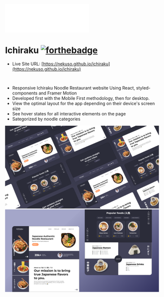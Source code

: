 <img src="./src/img/brand.png"/>

# Ichiraku [![forthebadge](https://forthebadge.com/images/badges/built-with-swag.svg)](https://forthebadge.com)


- Live Site URL: [https://nekuso.github.io/ichiraku](https://nekuso.github.io/ichiraku)
<br/>

- Responsive Ichiraku Noodle Restaurant website Using React, styled-components and Framer Motion
- Developed first with the Mobile First methodology, then for desktop.
- View the optimal layout for the app depending on their device's screen size
- See hover states for all interactive elements on the page
- Sategorized by noodle categories

![preview img](/preview.png)
![preview img](/preview2.png)